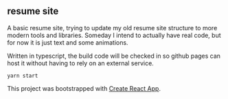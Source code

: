 ## resume site

A basic resume site, trying to update my old resume site structure to more modern tools and libraries. Someday I intend to actually have real code, but for now it is just text and some animations.

Written in typescript, the build code will be checked in so github pages can host it without having to rely on an external service.

`yarn start`

This project was bootstrapped with [Create React App](https://github.com/facebook/create-react-app).
